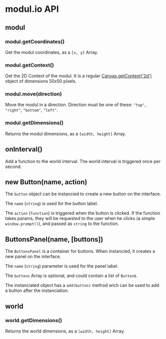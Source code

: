 modul.io API
============

## modul

### modul.getCoordinates()

Get the modul coordinates, as a `[x, y]` Array.

### modul.getContext()

Get the 2D Context of the modul. It is a regular [Canvas.getContext('2d')](https://developer.mozilla.org/en/HTML/Canvas) object of dimensions 50x50 pixels.

### modul.move(direction)

Move the modul in a direction. Direction must be one of these: `"top"`, `"right"`, `"bottom"`, `"left"`.

### modul.getDimensions()

Returns the modul dimensions, as a `[width, height]` Array.

## onInterval()

Add a function to the world interval. The world interval is triggered once per second.

## new Button(name, action)

The `button` object can be instancied to create a new button on the interface.

The `name` (`string`) is used for the button label.

The `action` (`function`) is triggered when the button is clicked. If the function takes params, they will be requested to the user when he clicks (a simple `window.prompt()`), and passed as `string` to the function.

## ButtonsPanel(name, [buttons])

The `ButtonsPanel` is a container for buttons. When instancied, it creates a new panel on the interface.

The `name` (`string`) parameter is used for the panel label.

The `buttons` Array is optional, and could contain a list of `Button`s.

The instanciated object has a `add(button)` method wich can be used to add a button after the instanciation.

## world

### world.getDimensions()

Returns the world dimensions, as a `[width, height]` Array.
